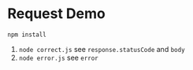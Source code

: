 Request Demo
============
```
npm install
```




1. `node correct.js` see `response.statusCode` and `body`
2. `node error.js` see `error`